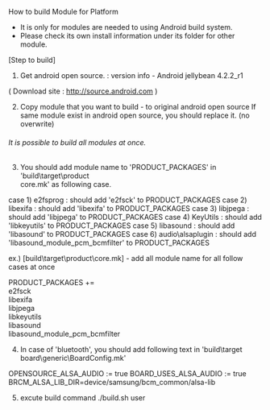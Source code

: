 How to build Module for Platform
- It is only for modules are needed to using Android build system.
- Please check its own install information under its folder for other module.

[Step to build]
1. Get android open source.
: version info - Android jellybean 4.2.2_r1

( Download site : http://source.android.com )

2. Copy module that you want to build - to original android open source
If same module exist in android open source, you should replace it. (no 
overwrite)


###### It is possible to build all modules at once.


3. You should add module name to 'PRODUCT_PACKAGES' in 'build\target\product\
core.mk' as following case.

case 1) e2fsprog : should add 'e2fsck' to PRODUCT_PACKAGES
case 2) libexifa : should add 'libexifa' to PRODUCT_PACKAGES
case 3) libjpega : should add 'libjpega' to PRODUCT_PACKAGES
case 4) KeyUtils : should add 'libkeyutils' to PRODUCT_PACKAGES
case 5) libasound : should add 'libasound' to PRODUCT_PACKAGES
case 6) audio\alsaplugin : should add 'libasound_module_pcm_bcmfilter' to PRODUCT_PACKAGES

ex.) [build\target\product\core.mk] - add all module name for all follow cases at once


PRODUCT_PACKAGES += \
e2fsck \
libexifa \
libjpega \
libkeyutils \
libasound \
libasound_module_pcm_bcmfilter

4. In case of 'bluetooth', you should add following text in 'build\target\
board\generic\BoardConfig.mk'


OPENSOURCE_ALSA_AUDIO := true
BOARD_USES_ALSA_AUDIO := true
BRCM_ALSA_LIB_DIR=device/samsung/bcm_common/alsa-lib

5. excute build command
./build.sh user





